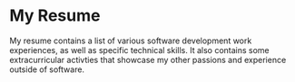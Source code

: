 # My Resume

My resume contains a list of various software development work experiences, as well as specific technical skills.
It also contains some extracurricular activties that showcase my other passions and experience outside of software. 
